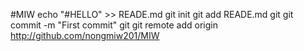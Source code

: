 #MIW
echo "#HELLO" >> READE.md
git init
git add READE.md
git git commit -m "First commit"
git git remote add origin  http://github.com/nongmiw201/MIW
